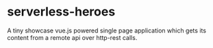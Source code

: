 # serverless-heroes
A tiny showcase vue.js powered single page application which gets its content from a remote api over http-rest calls.
